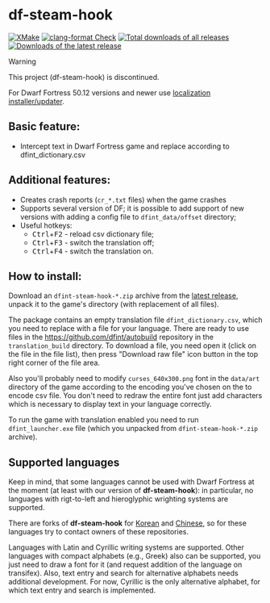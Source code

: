 # df-steam-hook

[![XMake](https://github.com/dfint/df-steam-hook/actions/workflows/xmake.yml/badge.svg)](https://github.com/dfint/df-steam-hook/actions/workflows/xmake.yml)
[![clang-format Check](https://github.com/dfint/df-steam-hook/actions/workflows/clang-format-check.yml/badge.svg)](https://github.com/dfint/df-steam-hook/actions/workflows/clang-format-check.yml)
[![Total downloads of all releases](https://img.shields.io/github/downloads/dfint/df-steam-hook/total)](https://github.com/dfint/df-steam-hook/releases)
[![Downloads of the latest release](https://img.shields.io/github/downloads/dfint/df-steam-hook/latest/total)](https://github.com/dfint/df-steam-hook/releases/latest)

> [!Warning]
> This project (df-steam-hook) is discontinued.
> 
> For Dwarf Fortress 50.12 versions and newer use [localization installer/updater](https://github.com/dfint/installer).

## Basic feature:

- Intercept text in Dwarf Fortress game and replace according to dfint_dictionary.csv

## Additional features:

- Creates crash reports (`cr_*.txt` files) when the game crashes
- Supports several version of DF; it is possible to add support of new versions with adding a config file to `dfint_data/offset` directory;
- Useful hotkeys:
  - <kbd>Ctrl</kbd>+<kbd>F2</kbd> - reload csv dictionary file;
  - <kbd>Ctrl</kbd>+<kbd>F3</kbd> - switch the translation off;
  - <kbd>Ctrl</kbd>+<kbd>F4</kbd> - switch the translation on.

## How to install:

Download an `dfint-steam-hook-*.zip` archive from the [latest release](https://github.com/dfint/df-steam-hook/releases/latest), unpack it to the game's directory (with replacement of all files).

The package contains an empty translation file `dfint_dictionary.csv`, which you need to replace with a file for your language. There are ready to use files in the https://github.com/dfint/autobuild repository in the `translation_build` directory. To download a file, you need open it (click on the file in the file list), then press "Download raw file" icon button in the top right corner of the file area.

Also you'll probably need to modify `curses_640x300.png` font in the `data/art` directory of the game according to the encoding you've chosen on the to encode csv file. You don't need to redraw the entire font just add characters which is necessary to display text in your language correctly.

To run the game with translation enabled you need to run `dfint_launcher.exe` file (which you unpacked from `dfint-steam-hook-*.zip` archive).

## Supported languages

Keep in mind, that some languages cannot be used with Dwarf Fortress at the moment (at least with our version of **df-steam-hook**): in particular, no languages with rigt-to-left and hieroglyphic wrighting systems are supported.

There are forks of **df-steam-hook** for [Korean](https://github.com/Kheeman/df-steam-hook) and [Chinese](https://github.com/trotsky1997/df-steam-hook), so for these languages try to contact owners of these repositories.

Languages with Latin and Cyrillic writing systems are supported. Other languages with compact alphabets (e.g., Greek) also can be supported, you just need to draw a font for it (and request addition of the language on transifex). Also, text entry and search for alternative alphabets needs additional development. For now, Cyrillic is the only alternative alphabet, for which text entry and search is implemented.
